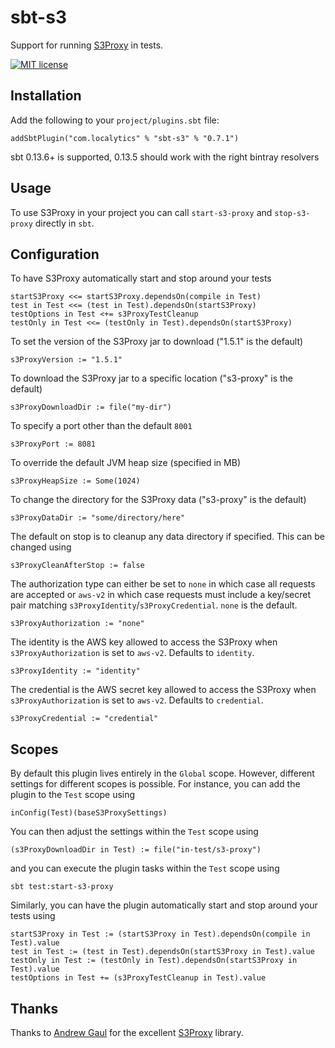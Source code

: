 sbt-s3
===============

Support for running [S3Proxy](https://github.com/andrewgaul/s3proxy) in tests.

[![MIT license](https://img.shields.io/badge/license-MIT%20License-blue.svg)](LICENSE) 

Installation
------------
Add the following to your `project/plugins.sbt` file:

```
addSbtPlugin("com.localytics" % "sbt-s3" % "0.7.1")
```

sbt 0.13.6+ is supported, 0.13.5 should work with the right bintray resolvers

Usage
-----

To use S3Proxy in your project you can call `start-s3-proxy` and `stop-s3-proxy` directly in `sbt`.

Configuration
-------------

To have S3Proxy automatically start and stop around your tests

```
startS3Proxy <<= startS3Proxy.dependsOn(compile in Test)
test in Test <<= (test in Test).dependsOn(startS3Proxy)
testOptions in Test <+= s3ProxyTestCleanup
testOnly in Test <<= (testOnly in Test).dependsOn(startS3Proxy)
```

To set the version of the S3Proxy jar to download ("1.5.1" is the default)

```
s3ProxyVersion := "1.5.1"
```

To download the S3Proxy jar to a specific location ("s3-proxy" is the default)

```
s3ProxyDownloadDir := file("my-dir")
```

To specify a port other than the default `8001`

```
s3ProxyPort := 8081
```

To override the default JVM heap size (specified in MB)

```
s3ProxyHeapSize := Some(1024)
```

To change the directory for the S3Proxy data ("s3-proxy" is the default)

```
s3ProxyDataDir := "some/directory/here"
```

The default on stop is to cleanup any data directory if specified. This can be changed using

```
s3ProxyCleanAfterStop := false
```

The authorization type can either be set to `none` in which case all requests are accepted or `aws-v2` in which case
requests must include a key/secret pair matching `s3ProxyIdentity`/`s3ProxyCredential`. `none` is the default.

```
s3ProxyAuthorization := "none"
```

The identity is the AWS key allowed to access the S3Proxy when `s3ProxyAuthorization` is set to `aws-v2`. Defaults to `identity`.

```
s3ProxyIdentity := "identity"
```

The credential is the AWS secret key allowed to access the S3Proxy when `s3ProxyAuthorization` is set to `aws-v2`. Defaults to `credential`.

```
s3ProxyCredential := "credential"
```

Scopes
------

By default this plugin lives entirely in the `Global` scope. However, different settings for different scopes is possible. For instance, you can add the plugin to the `Test` scope using

```
inConfig(Test)(baseS3ProxySettings)
```

You can then adjust the settings within the `Test` scope using

```
(s3ProxyDownloadDir in Test) := file("in-test/s3-proxy")
```

and you can execute the plugin tasks within the `Test` scope using

```
sbt test:start-s3-proxy
```

Similarly, you can have the plugin automatically start and stop around your tests using

```
startS3Proxy in Test := (startS3Proxy in Test).dependsOn(compile in Test).value
test in Test := (test in Test).dependsOn(startS3Proxy in Test).value
testOnly in Test := (testOnly in Test).dependsOn(startS3Proxy in Test).value
testOptions in Test += (s3ProxyTestCleanup in Test).value
```

Thanks
------

Thanks to [Andrew Gaul](https://github.com/andrewgaul) for the excellent [S3Proxy](https://github.com/andrewgaul/s3proxy) library.
